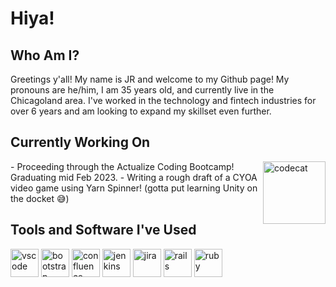 # Hiya!

## Who Am I?
Greetings y'all! My name is JR and welcome to my Github page! My pronouns are he/him, I am 35 years old, and currently live in the Chicagoland area. I've worked in the technology and fintech industries for over 6 years and am looking to expand my skillset even further.

## Currently Working On
<p>
<img align="right" src="https://media.tenor.com/y2JXkY1pXkwAAAAM/cat-computer.gif" alt="codecat" width="100" height="100"/>
</p>
- Proceeding through the Actualize Coding Bootcamp! Graduating mid Feb 2023.
- Writing a rough draft of a CYOA video game using Yarn Spinner! (gotta put learning Unity on the docket 😅)


## Tools and Software I've Used
<p align="left">
<img src="https://cdn.jsdelivr.net/gh/devicons/devicon/icons/vscode/vscode-original-wordmark.svg" alt="vscode" width="45" height="45"/>
<img src="https://cdn.jsdelivr.net/gh/devicons/devicon/icons/bootstrap/bootstrap-original-wordmark.svg" alt="bootstrap" width="45" height="45"/>
<img src="https://cdn.jsdelivr.net/gh/devicons/devicon/icons/confluence/confluence-original-wordmark.svg" alt="confluence" width="45" height="45"/>
<img src="https://cdn.jsdelivr.net/gh/devicons/devicon/icons/jenkins/jenkins-original.svg" alt="jenkins" width="45" height="45"/>
<img src="https://cdn.jsdelivr.net/gh/devicons/devicon/icons/jira/jira-original-wordmark.svg" alt="jira" width="45" height="45"/>
<img src="https://cdn.jsdelivr.net/gh/devicons/devicon/icons/rails/rails-plain-wordmark.svg" alt="rails" width="45" height="45"/>
<img src="https://cdn.jsdelivr.net/gh/devicons/devicon/icons/ruby/ruby-plain-wordmark.svg" alt="ruby" width="45" height="45"/>
</p>

<!--
**JRisJunior/jrisjunior** is a ✨ _special_ ✨ repository because its `README.md` (this file) appears on your GitHub profile.

Here are some ideas to get you started:

- 🔭 I’m currently working on ...
- 🌱 I’m currently learning ...
- 👯 I’m looking to collaborate on ...
- 🤔 I’m looking for help with ...
- 💬 Ask me about ...
- 📫 How to reach me: ...
- 😄 Pronouns: ...
- ⚡ Fun fact: ...
-->
